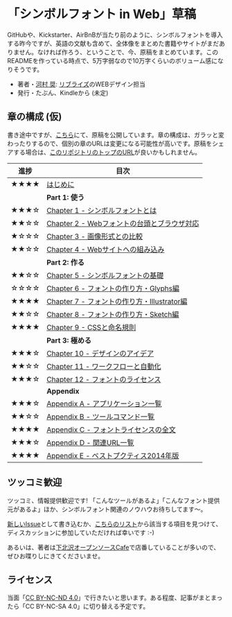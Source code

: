 「シンボルフォント in Web」草稿
=====

GitHubや、Kickstarter、AirBnBが当たり前のように、シンボルフォントを導入する昨今ですが、英語の文献も含めて、全体像をまとめた書籍やサイトがまだありません。なければ作ろう、ということで、今、原稿をまとめています。このREADMEを作っている時点で、5万字弱なので10万字くらいのボリューム感になりそうです。

- 著者・[河村 奨](https://github.com/cognitom): [リブライズ](http://librize.com/ja)のWEBデザイン担当
- 発行・たぶん、Kindleから (未定)


## 章の構成 (仮)

書き途中ですが、[こちら](https://github.com/cognitom/symbol-font-in-web/tree/master/src/markdown)にて、原稿を公開しています。章の構成は、ガラッと変わったりするので、個別の章のURLは変更になる可能性が高いです。原稿をシェアする場合は、[このリポジトリのトップのURL](https://github.com/cognitom/symbol-font-in-web/)が良いかもしれません。

| 進捗 | 目次            |
| :-: | ---------------------------- |
| ★★★★ | [はじめに](src/markdown/00-はじめに.md) |
|  | **Part 1: 使う** |
| ★★★☆ | [Chapter 1 - シンボルフォントとは](src/markdown/01-シンボルフォントとは.md) |
| ★★☆☆ | [Chapter 2 - Webフォントの台頭とブラウザ対応](src/markdown/02-Webフォントの台頭とブラウザ対応.md) |
| ★☆☆☆ | [Chapter 3 - 画像形式との比較](src/markdown/03-画像形式との比較.md) |
| ★★☆☆ | [Chapter 4 - Webサイトへの組み込み](src/markdown/04-Webサイトへの組み込み.md) |
|  | **Part 2: 作る** |
| ★★☆☆ | [Chapter 5 - シンボルフォントの基礎](src/markdown/05-シンボルフォントの基礎.md) |
| ☆☆☆☆ | [Chapter 6 - フォントの作り方・Glyphs編](src/markdown/06-フォントの作り方・Glyphs編.md) |
| ★★★★ | [Chapter 7 - フォントの作り方・Illustrator編](src/markdown/07-フォントの作り方・Illustrator編.md) |
| ★★☆☆ | [Chapter 8 - フォントの作り方・Sketch編](src/markdown/08-フォントの作り方・Sketch編.md) |
| ★★★★ | [Chapter 9 - CSSと命名規則](src/markdown/09-CSSと命名規則.md) |
|  | **Part 3: 極める** |
| ★★★☆ | [Chapter 10 - デザインのアイデア](src/markdown/10-デザインのアイデア.md) |
| ★★☆☆ | [Chapter 11 - ワークフローと自動化](src/markdown/11-ワークフローと自動化.md) |
| ★★★☆ | [Chapter 12 - フォントのライセンス](src/markdown/12-フォントのライセンス.md) |
|  | **Appendix** |
| ★★★☆ | [Appendix A - アプリケーション一覧](src/markdown/A-アプリケーション一覧.md) |
| ★★☆☆ | [Appendix B - ツールコマンド一覧](src/markdown/B-ツールコマンド一覧.md) |
| ★★★★ | [Appendix C - フォントライセンスの全文](src/markdown/C-フォントライセンスの全文.md) |
| ★★★☆ | [Appendix D - 関連URL一覧](src/markdown/D-関連URL一覧.md) |
| ★★★★ | [Appendix E - ベストプクティス2014年版](src/markdown/E-ベストプクティス2014年版.md) |



## ツッコミ歓迎

ツッコミ、情報提供歓迎です! 「こんなツールがあるよ」「こんなフォント提供元があるよ」ほか、シンボルフォント関連のノウハウお待ちしてます〜。

[新しいIssue](https://github.com/cognitom/symbol-font-in-web/issues/new)として書き込むか、[こちらのリスト](https://github.com/cognitom/symbol-font-in-web/issues)から該当する項目を見つけて、ディスカッションに参加していただければ幸いです :-)

あるいは、著者は[下北沢オープンソースCafe](http://www.osscafe.net)で店番していることが多いので、ぜひお喋りしにきてくださいませ。


## ライセンス

当面「[CC BY-NC-ND 4.0](http://creativecommons.org/licenses/by-nc-nd/4.0/)」で行きたいと思います。ある程度、記事がまとまったら「CC BY-NC-SA 4.0」に切り替える予定です。

